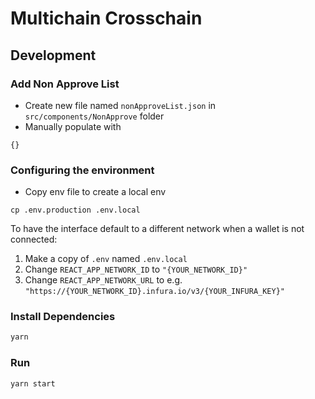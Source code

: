# Multichain Crosschain

## Development

### Add Non Approve List 

- Create new file named `nonApproveList.json` in `src/components/NonApprove` folder
- Manually populate with 
```
{}
```
### Configuring the environment 

- Copy env file to create a local env

`cp .env.production .env.local `

To have the interface default to a different network when a wallet is not connected:

1. Make a copy of `.env` named `.env.local`
2. Change `REACT_APP_NETWORK_ID` to `"{YOUR_NETWORK_ID}"`
3. Change `REACT_APP_NETWORK_URL` to e.g. `"https://{YOUR_NETWORK_ID}.infura.io/v3/{YOUR_INFURA_KEY}"` 

### Install Dependencies

```bash
yarn
```

### Run

```bash
yarn start
```
